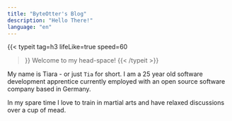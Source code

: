 ```yaml
---
title: "ByteOtter's Blog"
description: "Hello There!"
language: "en"
---
```


{{< typeit
  tag=h3
  lifeLike=true
  speed=60
>}}
Welcome to my head-space!
{{< /typeit >}}

My name is Tiara - or just `Tia` for short. I am a 25 year old software development apprentice currently employed with an open source software company based in Germany.

In my spare time I love to train in martial arts and have relaxed discussions over a cup of mead.
